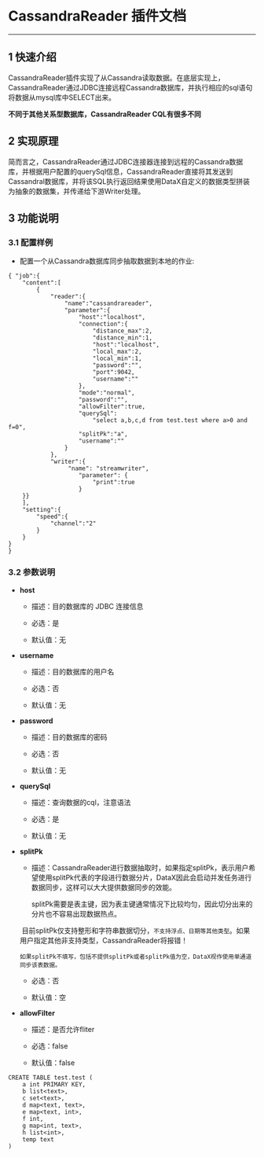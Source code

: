 # CassandraReader 插件文档


___



## 1 快速介绍

CassandraReader插件实现了从Cassandra读取数据。在底层实现上，CassandraReader通过JDBC连接远程Cassandra数据库，并执行相应的sql语句将数据从mysql库中SELECT出来。

**不同于其他关系型数据库，CassandraReader CQL有很多不同**

## 2 实现原理

简而言之，CassandraReader通过JDBC连接器连接到远程的Cassandra数据库，并根据用户配置的querySql信息，CassandraReader直接将其发送到Cassandral数据库，并将该SQL执行返回结果使用DataX自定义的数据类型拼装为抽象的数据集，并传递给下游Writer处理。



## 3 功能说明

### 3.1 配置样例

* 配置一个从Cassandra数据库同步抽取数据到本地的作业:

```
{ "job":{
	"content":[
		{
			"reader":{
				"name":"cassandrareader",
				"parameter":{
					"host":"localhost",
					"connection":{
						"distance_max":2,
						"distance_min":1,
						"host":"localhost",
						"local_max":2,
						"local_min":1,
						"password":"",
						"port":9042,
						"username":""
					},
					"mode":"normal",
					"password":"",
					"allowFilter":true,
					"querySql":
						"select a,b,c,d from test.test where a>0 and f=0",
					"splitPk":"a",
					"username":""
				}
			},
			"writer":{
				 "name": "streamwriter",
                    "parameter": {
                        "print":true
                    }
	}}
	],
	"setting":{
		"speed":{
			"channel":"2"
		}
	}
}
}

```



### 3.2 参数说明


* **host**

	* 描述：目的数据库的 JDBC 连接信息

 	* 必选：是 <br />

	* 默认值：无 <br />

* **username**

	* 描述：目的数据库的用户名 <br />

	* 必选：否 <br />

	* 默认值：无 <br />

* **password**

	* 描述：目的数据库的密码 <br />

	* 必选：否 <br />

	* 默认值：无 <br />

* **querySql**

	* 描述：查询数据的cql，注意语法

	* 必选：是 <br />

	* 默认值：无 <br />

* **splitPk**

	* 描述：CassandraReader进行数据抽取时，如果指定splitPk，表示用户希望使用splitPk代表的字段进行数据分片，DataX因此会启动并发任务进行数据同步，这样可以大大提供数据同步的效能。

	  splitPk需要是表主键，因为表主键通常情况下比较均匀，因此切分出来的分片也不容易出现数据热点。

	  目前splitPk仅支持整形和字符串数据切分，`不支持浮点、日期等其他类型`。如果用户指定其他非支持类型，CassandraReader将报错！

	  如果splitPk不填写，包括不提供splitPk或者splitPk值为空，DataX视作使用单通道同步该表数据。

	* 必选：否 <br />

	* 默认值：空 <br />

* **allowFilter**
    * 描述：是否允许fliter

	* 必选：false <br />

	* 默认值：false <br />


```
CREATE TABLE test.test (
    a int PRIMARY KEY,
    b list<text>,
    c set<text>,
    d map<text, text>,
    e map<text, int>,
    f int,
    g map<int, text>,
    h list<int>,
    temp text
)


```